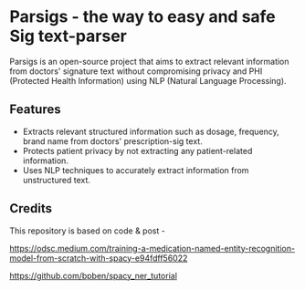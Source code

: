 # Parsigs - the way to easy and safe Sig text-parser 

Parsigs is an open-source project that aims to extract relevant information from doctors' signature text without compromising privacy and PHI (Protected Health Information) using NLP (Natural Language Processing).

## Features

- Extracts relevant structured information such as dosage, frequency, brand name from doctors' prescription-sig text.
- Protects patient privacy by not extracting any patient-related information.
- Uses NLP techniques to accurately extract information from unstructured text.



## Credits
This repository is based on code & post - 

https://odsc.medium.com/training-a-medication-named-entity-recognition-model-from-scratch-with-spacy-e94fdff56022

https://github.com/bpben/spacy_ner_tutorial
